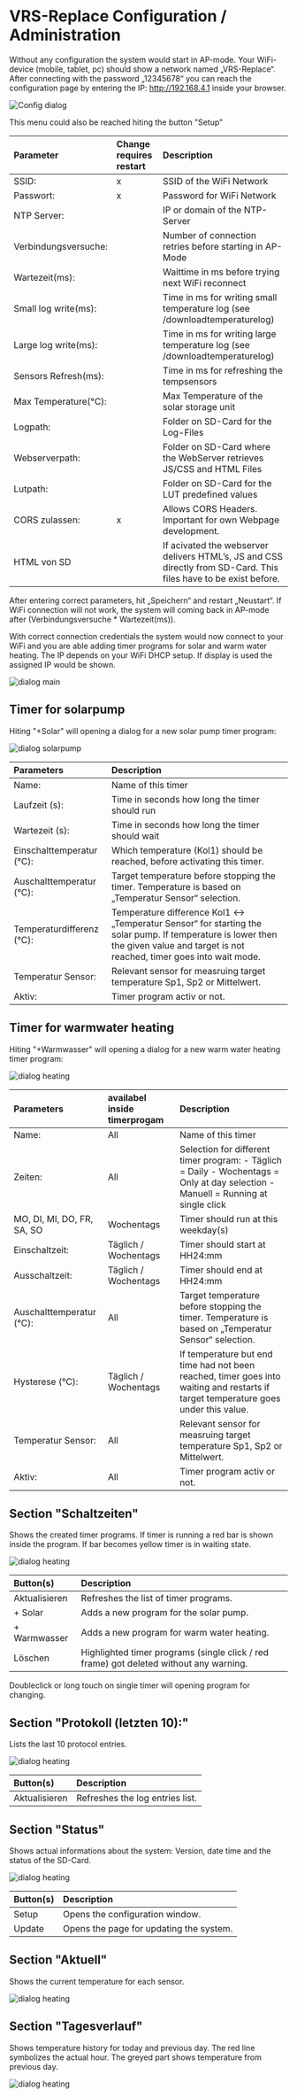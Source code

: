 # VRS-Replace Configuration / Administration

Without any configuration the system would start in AP-mode. Your WiFi-device (mobile, tablet, pc) should show a network named „VRS-Replace“. After connecting with the password „12345678“ you can reach the configuration page by entering the IP: http://192.168.4.1 inside your browser.

![Config dialog](/doc/admin_md_1.png)

This menu could also be reached hiting the button "Setup"

| Parameter | Change requires restart | Description |
| :--- | :--- | :--- |
| SSID: | x | SSID of the WiFi Network |
| Passwort: | x | Password for WiFi Network |
| NTP Server: |  | IP or domain of the NTP-Server |
| Verbindungsversuche: |  | Number of connection retries before starting in AP-Mode |
| Wartezeit(ms): |  | Waittime in ms before trying next WiFi reconnect |
| Small log write(ms): |  | Time in ms for writing small temperature log (see /downloadtemperaturelog) |
| Large log write(ms): |  | Time in ms for writing large temperature log (see /downloadtemperaturelog) |
| Sensors Refresh(ms): |  | Time in ms for refreshing the tempsensors |
| Max Temperature(°C): |  | Max Temperature of the solar storage unit |
| Logpath: |  | Folder on SD-Card for the Log-Files |
| Webserverpath: |  | Folder on SD-Card where the WebServer retrieves JS/CSS and HTML Files |
| Lutpath: |  | Folder on SD-Card for the LUT predefined values |
| CORS zulassen: | x | Allows CORS Headers. Important for own Webpage development. |
| HTML von SD |  | If acivated the webserver delivers HTML’s, JS and CSS directly from SD-Card. This files have to be exist before. |

After entering correct parameters, hit „Speichern“ and restart „Neustart“. If WiFi connection will not work, the system will coming back in AP-mode after (Verbindungsversuche * Wartezeit(ms)).

With correct connection credentials the system would now connect to your WiFi and you are able adding timer programs for solar and warm water heating. The IP depends on your WiFi DHCP setup. If display is used the assigned IP would be shown.

![dialog main](/doc/admin_md_2.png)

## Timer for solarpump
Hiting "+Solar" will opening a dialog for a new solar pump timer program:

![dialog solarpump](/doc/admin_md_3.png)

| Parameters | Description |
| :--- | :--- |
| Name: | Name of this timer |
| Laufzeit (s): | Time in seconds how long the timer should run |
| Wartezeit (s): | Time in seconds how long the timer should wait |
| Einschalttemperatur (℃): | Which temperature (Kol1) should be reached, before activating this timer. |
| Auschalttemperatur (℃): | Target temperature before stopping the timer. Temperature is based on „Temperatur Sensor“ selection. |
| Temperaturdifferenz (℃): | Temperature difference Kol1 ↔ „Temperatur Sensor“ for starting the solar pump. If temperature is lower then the given value and target is not reached, timer goes into wait mode. |
| Temperatur Sensor: | Relevant sensor for measruing target temperature Sp1, Sp2 or Mittelwert. |
| Aktiv: | Timer program activ or not. |

## Timer for warmwater heating
Hiting "+Warmwasser" will opening a dialog for a new warm water heating timer program:

![dialog heating](/doc/admin_md_4.png)

| Parameters | availabel inside timerprogam | Description |
| :--- | :--- | :--- |
| Name: | All | Name of this timer |
| Zeiten: | All | Selection for different timer program: - Täglich = Daily - Wochentags = Only at day selection - Manuell = Running at single click |
| MO, DI, MI, DO, FR, SA, SO | Wochentags | Timer should run at this weekday(s) |
| Einschaltzeit: | Täglich / Wochentags | Timer should start at HH24:mm |
| Ausschaltzeit: | Täglich / Wochentags | Timer should end at HH24:mm |
| Auschalttemperatur (℃): | All | Target temperature before stopping the timer. Temperature is based on „Temperatur Sensor“ selection. |
| Hysterese (℃): | Täglich / Wochentags | If temperature but end time had not been reached, timer goes into waiting and restarts if target temperature goes under this value. |
| Temperatur Sensor: | All | Relevant sensor for measruing target temperature Sp1, Sp2 or Mittelwert. |
| Aktiv: | All | Timer program activ or not. |


## Section "Schaltzeiten"
Shows the created timer programs. If timer is running a red bar is shown inside the program. If bar becomes yellow timer is in waiting state.

![dialog heating](/doc/admin_md_5.png)

| Button(s) | Description |
| :--- | :--- |
| Aktualisieren | Refreshes the list of timer programs. |
| + Solar | Adds a new program for the solar pump. |
| + Warmwasser | Adds a new program for warm water heating. |
| Löschen | Highlighted timer programs (single click / red frame) got deleted without any warning. |

Doubleclick or long touch on single timer will opening program for changing.


## Section "Protokoll (letzten 10):"
Lists the last 10 protocol entries.

![dialog heating](/doc/admin_md_6.png)

| Button(s) | Description |
| :--- | :--- |
| Aktualisieren | Refreshes the log entries list. |


## Section "Status"
Shows actual informations about the system: Version, date time and the status of the SD-Card.

![dialog heating](/doc/admin_md_7.png)

| Button(s) | Description |
| :--- | :--- |
| Setup | Opens the configuration window. |
| Update | Opens the page for updating the system. |


## Section "Aktuell"
Shows the current temperature for each sensor.

![dialog heating](/doc/admin_md_8.png)

## Section "Tagesverlauf"
Shows temperature history for today and previous day. The red line symbolizes the actual hour. The greyed part shows temperature from previous day.

![dialog heating](/doc/admin_md_9.png)









